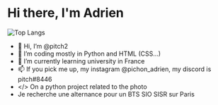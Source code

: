 # Hi there, I'm Adrien 
![Top Langs](https://github-readme-stats.vercel.app/api/top-langs/?username=pitch2&langs_count=8)

- 👋 Hi, I’m @pitch2
- 👀 I’m coding mostly in Python and HTML (CSS...)
- 🌱 I’m currently learning university in France
- 📫 If you pick me up, my instagram @pichon_adrien, my discord is pitch#8446
- </> On a python project related to the photo
- Je recherche une alternance pour un BTS SIO SISR sur Paris 

